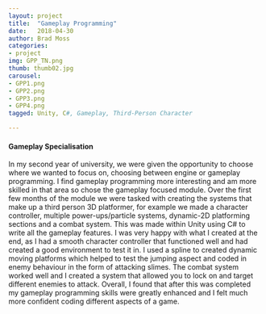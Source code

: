 ```yaml
---
layout: project
title:  "Gameplay Programming"
date:   2018-04-30
author: Brad Moss
categories:
- project
img: GPP_TN.png
thumb: thumb02.jpg
carousel:
- GPP1.png
- GPP2.png
- GPP3.png
- GPP4.png
tagged: Unity, C#, Gameplay, Third-Person Character

---
```

#### Gameplay Specialisation 
In my second year of university, we were given the opportunity to choose where we wanted to focus on, choosing between engine or gameplay programming. I find gameplay programming more interesting and am more skilled in that area so chose the gameplay focused module. Over the first few months of the module we were tasked with creating the systems that make up a third person 3D platformer, for example we made a character controller, multiple power-ups/particle systems, dynamic-2D platforming sections and a combat system. This was made within Unity using C# to write all the gameplay features.
I was very happy with what I created at the end, as I had a smooth character controller that functioned well and had created a good environment to test it in. I used a spline to created dynamic moving platforms which helped to test the jumping aspect and coded in enemy behaviour in the form of attacking slimes. The combat system worked well and I created a system that allowed you to lock on and target different enemies to attack. Overall, I found that after this was completed my gameplay programming skills were greatly enhanced and I felt much more confident coding different aspects of a game.
	 
